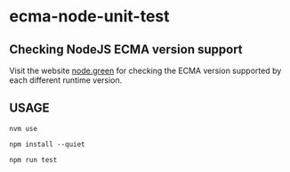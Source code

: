 # ecma-node-unit-test

## Checking NodeJS ECMA version support

Visit the website [node.green](https://node.green/) for checking the ECMA version supported by each different runtime version.

## USAGE

```
nvm use
```

```
npm install --quiet
```

```
npm run test
```
